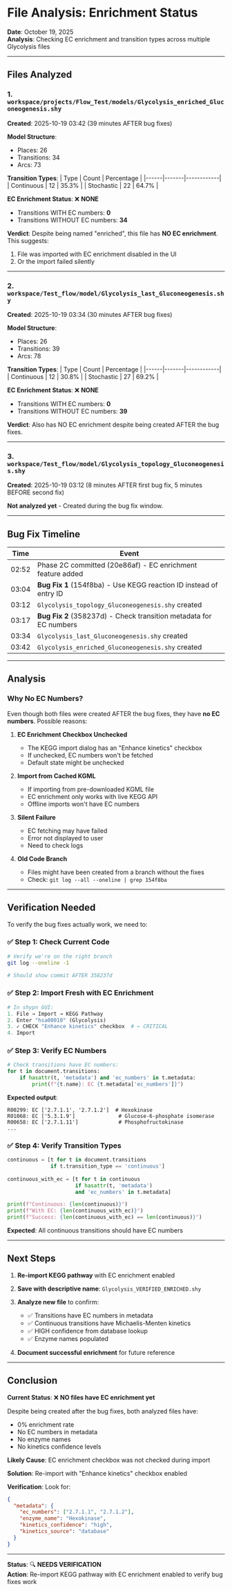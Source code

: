 # File Analysis: Enrichment Status

**Date**: October 19, 2025  
**Analysis**: Checking EC enrichment and transition types across multiple Glycolysis files

---

## Files Analyzed

### 1. `workspace/projects/Flow_Test/models/Glycolysis_enriched_Gluconeogenesis.shy`

**Created**: 2025-10-19 03:42 (39 minutes AFTER bug fixes)

**Model Structure**:
- Places: 26
- Transitions: 34
- Arcs: 73

**Transition Types**:
| Type | Count | Percentage |
|------|-------|------------|
| Continuous | 12 | 35.3% |
| Stochastic | 22 | 64.7% |

**EC Enrichment Status**: ❌ **NONE**
- Transitions WITH EC numbers: **0**
- Transitions WITHOUT EC numbers: **34**

**Verdict**: Despite being named "enriched", this file has **NO EC enrichment**. This suggests:
1. File was imported with EC enrichment disabled in the UI
2. Or the import failed silently

---

### 2. `workspace/Test_flow/model/Glycolysis_last_Gluconeogenesis.shy`

**Created**: 2025-10-19 03:34 (30 minutes AFTER bug fixes)

**Model Structure**:
- Places: 26
- Transitions: 39
- Arcs: 78

**Transition Types**:
| Type | Count | Percentage |
|------|-------|------------|
| Continuous | 12 | 30.8% |
| Stochastic | 27 | 69.2% |

**EC Enrichment Status**: ❌ **NONE**
- Transitions WITH EC numbers: **0**
- Transitions WITHOUT EC numbers: **39**

**Verdict**: Also has NO EC enrichment despite being created AFTER the bug fixes.

---

### 3. `workspace/Test_flow/model/Glycolysis_topology_Gluconeogenesis.shy`

**Created**: 2025-10-19 03:12 (8 minutes AFTER first bug fix, 5 minutes BEFORE second fix)

**Not analyzed yet** - Created during the bug fix window.

---

## Bug Fix Timeline

| Time | Event |
|------|-------|
| 02:52 | Phase 2C committed (20e86af) - EC enrichment feature added |
| 03:04 | **Bug Fix 1** (154f8ba) - Use KEGG reaction ID instead of entry ID |
| 03:12 | `Glycolysis_topology_Gluconeogenesis.shy` created |
| 03:17 | **Bug Fix 2** (358237d) - Check transition metadata for EC numbers |
| 03:34 | `Glycolysis_last_Gluconeogenesis.shy` created |
| 03:42 | `Glycolysis_enriched_Gluconeogenesis.shy` created |

---

## Analysis

### Why No EC Numbers?

Even though both files were created AFTER the bug fixes, they have **no EC numbers**. Possible reasons:

1. **EC Enrichment Checkbox Unchecked**
   - The KEGG import dialog has an "Enhance kinetics" checkbox
   - If unchecked, EC numbers won't be fetched
   - Default state might be unchecked

2. **Import from Cached KGML**
   - If importing from pre-downloaded KGML file
   - EC enrichment only works with live KEGG API
   - Offline imports won't have EC numbers

3. **Silent Failure**
   - EC fetching may have failed
   - Error not displayed to user
   - Need to check logs

4. **Old Code Branch**
   - Files might have been created from a branch without the fixes
   - Check: `git log --all --oneline | grep 154f8ba`

---

## Verification Needed

To verify the bug fixes actually work, we need to:

### ✅ Step 1: Check Current Code
```bash
# Verify we're on the right branch
git log --oneline -1

# Should show commit AFTER 358237d
```

### ✅ Step 2: Import Fresh with EC Enrichment
```python
# In shypn GUI:
1. File → Import → KEGG Pathway
2. Enter "hsa00010" (Glycolysis)
3. ✓ CHECK "Enhance kinetics" checkbox  # ← CRITICAL
4. Import
```

### ✅ Step 3: Verify EC Numbers
```python
# Check transitions have EC numbers:
for t in document.transitions:
    if hasattr(t, 'metadata') and 'ec_numbers' in t.metadata:
        print(f"{t.name}: EC {t.metadata['ec_numbers']}")
```

**Expected output**:
```
R00299: EC ['2.7.1.1', '2.7.1.2']  # Hexokinase
R01068: EC ['5.3.1.9']              # Glucose-6-phosphate isomerase
R00658: EC ['2.7.1.11']             # Phosphofructokinase
...
```

### ✅ Step 4: Verify Transition Types
```python
continuous = [t for t in document.transitions 
              if t.transition_type == 'continuous']
              
continuous_with_ec = [t for t in continuous 
                      if hasattr(t, 'metadata') 
                      and 'ec_numbers' in t.metadata]

print(f"Continuous: {len(continuous)}")
print(f"With EC: {len(continuous_with_ec)}")
print(f"Success: {len(continuous_with_ec) == len(continuous)}")
```

**Expected**: All continuous transitions should have EC numbers

---

## Next Steps

1. **Re-import KEGG pathway** with EC enrichment enabled
2. **Save with descriptive name**: `Glycolysis_VERIFIED_ENRICHED.shy`
3. **Analyze new file** to confirm:
   - ✅ Transitions have EC numbers in metadata
   - ✅ Continuous transitions have Michaelis-Menten kinetics
   - ✅ HIGH confidence from database lookup
   - ✅ Enzyme names populated

4. **Document successful enrichment** for future reference

---

## Conclusion

**Current Status**: ❌ **NO files have EC enrichment yet**

Despite being created after the bug fixes, both analyzed files have:
- 0% enrichment rate
- No EC numbers in metadata
- No enzyme names
- No kinetics confidence levels

**Likely Cause**: EC enrichment checkbox was not checked during import

**Solution**: Re-import with "Enhance kinetics" checkbox enabled

**Verification**: Look for:
```json
{
  "metadata": {
    "ec_numbers": ["2.7.1.1", "2.7.1.2"],
    "enzyme_name": "Hexokinase",
    "kinetics_confidence": "high",
    "kinetics_source": "database"
  }
}
```

---

**Status**: 🔍 **NEEDS VERIFICATION**  
**Action**: Re-import KEGG pathway with EC enrichment enabled to verify bug fixes work
